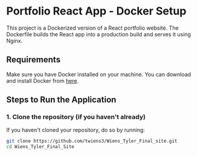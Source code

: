 # Portfolio React App - Docker Setup

This project is a Dockerized version of a React portfolio website. The Dockerfile builds the React app into a production build and serves it using Nginx.

## Requirements

Make sure you have Docker installed on your machine. You can download and install Docker from [here](https://www.docker.com/get-started).

## Steps to Run the Application

### 1. Clone the repository (if you haven't already)
If you haven't cloned your repository, do so by running:

```bash
git clone https://github.com/twiens3/Wiens_Tyler_Final_site.git
cd Wiens_Tyler_Final_Site